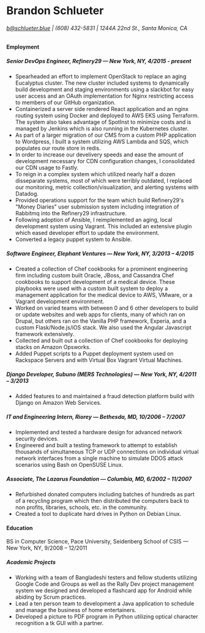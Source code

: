 # Brandon Schlueter
###### b@schlueter.blue | (608) 432-5831 | 1244A 22nd St., Santa Monica, CA

#### Employment

##### Senior DevOps Engineer, Refinery29 — New York, NY, 4/2015 - present

- Spearheaded an effort to implement OpenStack to replace an aging Eucalyptus cluster. The new cluster included systems to dynamically build development and staging environments using a slackbot for easy user access and an OAuth implementation for Nginx restricting access to members of our GitHub organization.
- Containerized a server side rendered React application and an nginx routing system using Docker and deployed to AWS EKS using Terraform. The system also takes advantage of SpotInst to minimize costs and is managed by Jenkins which is also running in the Kubernetes cluster.
- As part of a larger migration of our CMS from a custom PHP application to Wordpress, I built a system utilizing AWS Lambda and SQS, which populates our route store in redis.
- In order to increase our develivery speeds and ease the amount of development necessary for CDN configuration changes, I consolidated our CDN usage to Fastly.
- To reign in a complex system which utilized nearly half a dozen disseparate systems, most of which were terribly outdated, I replaced our monitoring, metric collection/visualization, and alerting systems with Datadog.
- Provided operations support for the team which build Refinery29's "Money Diaries" user submission system including integration of Rabbitmq into the Refinery29 infrastructure.
- Following adoption of Ansible, I reimplemented an aging, local development system using Vagrant. This included an extensive plugin which eased developer effort to update the environment.
- Converted a legacy puppet system to Ansible.

##### Software Engineer, Elephant Ventures — New York, NY, 3/2013 – 4/2015

- Created a collection of Chef cookbooks for a prominent engineering firm including custom built Oracle, JBoss, and Cassandra Chef cookbooks to support development of a medical device. These playbooks were used with a custom built system to deploy a management application for the medical device to AWS, VMware, or a Vagrant development environment.
- Worked on varied teams with between 0 and 6 other developers to build or update websites and web apps for clients, many of which ran on Drupal, but others ran on the Vanilla PHP framework, Experia, and a custom Flask/Node.js/iOS stack. We also used the Angular Javascript framework extensively.
- Collected and built out a collection of Chef cookbooks for deploying stacks on Amazon Opsworks.
- Added Puppet scripts to a Puppet deployment system used on Rackspace Servers and with Virtual Box Vagrant Virtual Machines.

##### Django Developer, Subuno (MERS Technologies) — New York, NY, 4/2011 – 3/2013

- Added features to and maintained a fraud detection platform build with Django on Amazon Web Services.

##### IT and Engineering Intern, Riorey — Bethesda, MD, 10/2006 – 7/2007

- Implemented and tested a hardware design for advanced network security devices.
- Engineered and built a testing framework to attempt to establish thousands of simultaneous TCP or UDP connections on individual virtual network interfaces from a single machine to simulate DDOS attack scenarios using Bash on OpenSUSE Linux.

##### Associate, The Lazarus Foundation — Columbia, MD, 6/2002 – 11/2007

- Refurbished donated computers including batches of hundreds as part of a recycling program which then distributed the computers back to non profits, libraries, schools, etc. in the community.
- Created a tool to duplicate hard drives in Python on Debian Linux.

#### Education

BS in Computer Science, Pace University, Seidenberg School of CSIS — New York, NY, 9/2008 – 12/2011

##### Academic Projects

- Working with a team of Bangladeshi testers and fellow students utilizing Google Code and Groups as well as the Rally Dev project management system we designed and developed a flashcard app for Android while abiding by Scrum practices.
- Lead a ten person team to development a Java application to schedule and manage the business of home entertainers.
- Developed a picture to PDF program in Python utilizing optical character recognition a tk GUI with a partner.
